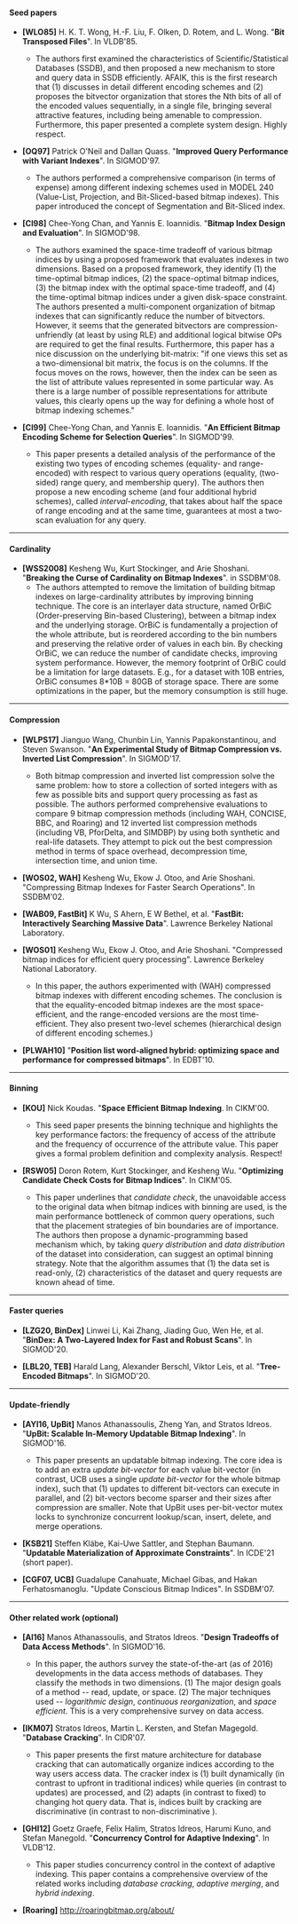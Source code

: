 
#### Seed papers

* **[WLO85]** H. K. T. Wong, H.-F. Liu, F. Olken, D. Rotem, and L. Wong. "**Bit Transposed Files**". In VLDB'85.
  - The authors first examined the characteristics of Scientific/Statistical Databases (SSDB), and then proposed a new mechanism to store and query data in SSDB efficiently. AFAIK, this is the first research that (1) discusses in detail different encoding schemes and (2) proposes the bitvector organization that stores the Nth bits of all of the encoded values sequentially, in a single file, bringing several attractive features, including being amenable to compression. Furthermore, this paper presented a complete system design. Highly respect.

* **[OQ97]** Patrick O'Neil and Dallan Quass. "**Improved Query Performance with Variant Indexes**". In SIGMOD'97.
  - The authors performed a comprehensive comparison (in terms of expense) among different indexing schemes used in MODEL 240 (Value-List, Projection, and Bit-Sliced-based bitmap indexes). This paper introduced the concept of Segmentation and Bit-Sliced index.
 
* **[CI98]** Chee-Yong Chan, and Yannis E. Ioannidis. "**Bitmap Index Design and Evaluation**". In SIGMOD'98.
    - The authors examined the space-time tradeoff of various bitmap indices by using a proposed framework that evaluates indexes in two dimensions. Based on a proposed framework, they identify (1) the time-optimal bitmap indices, (2) the space-optimal bitmap indices, (3) the bitmap index with the optimal space-time tradeoff, and (4) the time-optimal bitmap indices under a given disk-space constraint. The authors presented a multi-component organization of bitmap indexes that can significantly reduce the number of bitvectors. However, it seems that the generated bitvectors are compression-unfriendly (at least by using RLE) and additional logical bitwise OPs are required to get the final results.
    Furthermore, this paper has a nice discussion on the underlying bit-matrix: "if one views this set as a two-dimensional bit matrix, the focus is on the columns. If the focus moves on the rows, however, then the index can be seen as the list of attribute values represented in some particular way. As there is a large number of possible representations for attribute values, this clearly opens up the way for defining a whole host of bitmap indexing schemes."

* **[CI99]** Chee-Yong Chan, and Yannis E. Ioannidis. "**An Efficient Bitmap Encoding Scheme for Selection Queries**". In SIGMOD'99.
    - This paper presents a detailed analysis of the performance of the existing two types of encoding schemes (equality- and range-encoded) with respect to various query operations (equality, (two-sided) range query, and membership query). The authors then propose a new encoding scheme (and four additional hybrid schemes), called *interval-encoding*, that takes about half the space of range encoding and at the same time, guarantees at most a two-scan evaluation for any query.

---

#### Cardinality

* **[WSS2008]** Kesheng Wu, Kurt Stockinger, and Arie Shoshani. "**Breaking the Curse of Cardinality on Bitmap Indexes**". in SSDBM'08.
  - The authors attempted to remove the limitation of building bitmap indexes on large-cardinality attributes by improving binning technique. The core is an interlayer data structure, named OrBiC (Order-preserving Bin-based Clustering), between a bitmap index and the underlying storage. OrBiC is fundamentally a projection of the whole attribute, but is reordered according to the bin numbers and preserving the relative order of values in each bin. By checking OrBiC, we can reduce the number of candidate checks, improving system performance. However, the memory footprint of OrBiC could be a limitation for large datasets. E.g., for a dataset with 10B entries, OrBiC consumes 8*10B = 80GB of storage space. There are some optimizations in the paper, but the memory consumption is still huge.

---

#### Compression

* **[WLPS17]** Jianguo Wang, Chunbin Lin, Yannis Papakonstantinou, and Steven Swanson. "**An Experimental Study of Bitmap Compression vs. Inverted List Compression**". In SIGMOD'17.
    - Both bitmap compression and inverted list compression solve the same problem: how to store a collection of sorted integers with as few as possible bits and support query processing as fast as possible. The authors performed comprehensive evaluations to compare 9 bitmap compression methods (including WAH, CONCISE, BBC, and Roaring) and 12 inverted list compression methods (including VB, PforDelta, and SIMDBP) by using both synthetic and real-life datasets. They attempt to pick out the best compression method in terms of space overhead, decompression time, intersection time, and union time.

* **[WOS02, WAH]** Kesheng Wu, Ekow J. Otoo, and Arie Shoshani. "Compressing Bitmap Indexes for Faster Search Operations". In SSDBM'02.

* **[WAB09, FastBit]** K Wu, S Ahern, E W Bethel, et al. "**FastBit: Interactively Searching Massive Data**". Lawrence Berkeley National Laboratory.

* **[WOS01]** Kesheng Wu, Ekow J. Otoo, and Arie Shoshani. "Compressed bitmap indices for efficient query processing". Lawrence Berkeley National Laboratory.
    - In this paper, the authors experimented with (WAH) compressed bitmap indexes with different encoding schemes. The conclusion is that the equality-encoded bitmap indexes are the most space-efficient, and the range-encoded versions are the most time-efficient. They also present two-level schemes (hierarchical design of different encoding schemes.)

* **[PLWAH10]** "**Position list word-aligned hybrid: optimizing space and performance for compressed bitmaps**". In EDBT'10.

---

#### Binning

* **[KOU]** Nick Koudas. "**Space Efficient Bitmap Indexing**. In CIKM'00.
  - This seed paper presents the binning technique and highlights the key performance factors: the frequency of access of the attribute and the frequency of occurrence of the attribute value. This paper gives a formal problem definition and complexity analysis. Respect!

* **[RSW05]** Doron Rotem, Kurt Stockinger, and Kesheng Wu. "**Optimizing Candidate Check Costs for Bitmap Indices**". In CIKM'05.
    - This paper underlines that *candidate check*, the unavoidable access to the original data when bitmap indices with binning are used, is the main performance bottleneck of common query operations, such that the placement strategies of bin boundaries are of importance. The authors then propose a dynamic-programming based mechanism which, by taking *query distribution* and *data distribution* of the dataset into consideration, can suggest an optimal binning strategy. Note that the algorithm assumes that (1) the data set is read-only, (2) characteristics of the dataset and query requests are known ahead of time.


---

#### Faster queries

* **[LZG20, BinDex]** Linwei Li, Kai Zhang, Jiading Guo, Wen He, et al. "**BinDex: A Two-Layered Index for Fast and Robust Scans**". In SIGMOD'20.

* **[LBL20, TEB]** Harald Lang, Alexander Berschl, Viktor Leis, et al. "**Tree-Encoded Bitmaps**". In SIGMOD'20.


---

#### Update-friendly

* **[AYI16, UpBit]** Manos Athanassoulis, Zheng Yan, and Stratos Idreos. "**UpBit: Scalable In-Memory Updatable Bitmap Indexing**". In SIGMOD'16.
    - This paper presents an updatable bitmap indexing. The core idea is to add an extra *update bit-vector* for each value bit-vector (in contrast, UCB uses a single *update bit-vector* for the whole bitmap index), such that (1) updates to different bit-vectors can execute in parallel, and (2) bit-vectors become sparser and their sizes after compression are smaller. Note that UpBit uses per-bit-vector mutex locks to synchronize concurrent lookup/scan, insert, delete, and merge operations.

* **[KSB21]** Steffen Kläbe, Kai-Uwe Sattler, and Stephan Baumann. "**Updatable Materialization of Approximate Constraints**". In ICDE'21 (short paper).

* **[CGF07, UCB]** Guadalupe Canahuate, Michael Gibas, and Hakan Ferhatosmanoglu. "Update Conscious Bitmap Indices". In SSDBM'07.


---

#### Other related work (optional)

* **[AI16]** Manos Athanassoulis, and Stratos Idreos. "**Design Tradeoffs of Data Access Methods**". In SIGMOD'16.
    - In this paper, the authors survey the state-of-the-art (as of 2016) developments in the data access methods of databases. They classify the methods in two dimensions. (1) The major design goals of a method -- read, update, or space. (2) The major techniques used -- *logarithmic design*, *continuous reorganization*, and *space efficient*. This is a very comprehensive survey on data access.

* **[IKM07]** Stratos Idreos, Martin L. Kersten, and Stefan Magegold. "**Database Cracking**". In CIDR'07.
  - This paper presents the first mature architecture for database cracking that can automatically organize indices according to the way users access data. The cracker index is (1) built dynamically (in contrast to upfront in traditional indices) while queries (in contrast to updates) are processed, and (2) adapts (in contrast to fixed) to changing hot query data. That is, indices built by cracking are discriminative (in contrast to non-discriminative ).

* **[GHI12]** Goetz Graefe, Felix Halim, Stratos Idreos, Harumi Kuno, and Stefan Manegold. "**Concurrency Control for Adaptive Indexing**". In VLDB'12.
  - This paper studies concurrency control in the context of adaptive indexing. This paper contains a comprehensive overview of the related works including *database cracking*, *adaptive merging*, and *hybrid indexing*.
 
* **[Roaring]** http://roaringbitmap.org/about/
